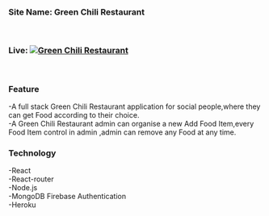 ### Site Name: Green Chili Restaurant
<br>

### Live: [![Green Chili Restaurant](https://i.ibb.co/JHB67hH/green-1.png)](https://green-chilis-client.web.app/)  
<br>

### Feature
-A full stack Green Chili Restaurant application for social people,where they can get Food according to their choice. 
<br>
-A Green Chili Restaurant admin can organise a new Add Food Item,every Food Item control in admin ,admin can remove any Food at any time.

### Technology
-React
<br/>
-React-router
<br/>
-Node.js 
<br/>
-MongoDB Firebase Authentication
<br/>
-Heroku
